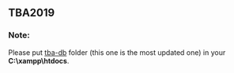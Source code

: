 ## TBA2019

### Note: 

Please put [tba-db](https://github.com/asma-aiouez/TBA2019/tree/master/tba-db) folder (this one is the most updated one) in your **C:\xampp\htdocs**.

